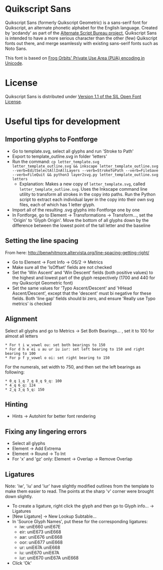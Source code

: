 # Quikscript Sans

Quikscript Sans (formerly Quikscript Geometric) is a sans-serif font for Quikscript, an alternate phonetic alphabet for the English language. Created by 'pcdandy' as part of the [Alternate Script Bureau project](https://alternatescriptbureau.wordpress.com), Quikscript Sans is intended to have a more serious character than the other (few) Quikscript fonts out there, and merge seamlessly with existing sans-serif fonts such as Noto Sans.

This font is based on [Frog Orbits' Private Use Area (PUA) encoding in Unicode](https://www.frogorbits.com/qs/csur/).

# License

Quikscript Sans is distributed under [Version 1.1 of the SIL Open Font License](LICENSE).

# Useful tips for development

## Importing glyphs to Fontforge  

* Go to template.svg, select all glyphs and run 'Stroke to Path'
* Export to template_outline.svg in folder 'letters'
* Run the command: `cp letter_template.svg letter_template_outline.svg && inkscape letter_template_outline.svg --verb=EditSelectAllInAllLayers --verb=StrokeToPath --verb=FileSave --verb=FileQuit && python3 layer2svg.py letter_template_outline.svg letters`
	* Explanation: Makes a new copy of `letter_template.svg`, called `letter_template_outline.svg`. Uses the Inkscape command line utility to transform all strokes in the copy into paths. Run the Python script to extract each individual layer in the copy into their own svg files, each of which has 1 letter glyph.
* Import all of the resulting .svg glyphs into Fontforge one by one
* In Fontforge, go to Element -> Transformations -> Transform..., set the 'Origin' to 'Glyph Origin'. Move the bottom of all glyphs down by the difference between the lowest point of the tall letter and the baseline

## Setting the line spacing

From here: http://benwhitmore.altervista.org/line-spacing-getting-right/

* Go to Element -> Font Info -> OS/2 -> Metrics
* Make sure all the 'IsOffset' fields are not checked
* Set the 'Win Ascent' and 'Win Descent' fields (both positive values) to the highest and lowest part of the glyph respectively (1700 and 440 for my Quikscript Geometric font)
* Set the same values for 'Typo Ascent/Descent' and 'HHead Ascent/Descent', except that the 'descent' must bi negative for these fields. Both 'line gap' fields should bi zero, and ensure 'Really use Typo metrics' is checked

## Alignment

Select all glyphs and go to Metrics -> Set Both Bearings... , set it to 100 for almost all letters

	* For t i w_vowel ou: set both bearings to 150
	* For d h e ei u au ur iu iur: set left bearing to 150 and right bearing to 100
	* For p f y_vowel o oi: set right bearing to 150

For the numerals, set width to 750, and then set the left bearings as following:

	* 0_q 1_q 7_q 8_q 9_q: 100
	* 4_q 6_q: 124
	* 2_q 3_q 5_q: 150

## Hinting

* Hints -> Autohint for better font rendering

## Fixing any lingering errors  
* Select all glyphs
* Element -> Add Extrema
* Element -> Round -> To Int
* For 'x' and 'gz' only: Element -> Overlap -> Remove Overlap

## Ligatures

Note: 'iw', 'iu' and 'iur' have slightly modified outlines from the template to make them easier to read. The points at the sharp 'v' corner were brought down slightly.

* To create a ligature, right click the glyph and then go to Glyph info... -> Ligatures
* [New Ligature] -> New Lookup Subtable...
* In 'Source Glyph Names', put these for the corresponding ligatures:
	* iw: uniE660 uniE67E
	* eir: uniE673 uniE668
	* aar: uniE676 uniE668
	* oor: uniE677 uniE668
	* ur: uniE67A uniE668
	* iu: uniE670 uniE67A
	* iur: uniE670 uniE67A uniE668
* Click 'Ok'
